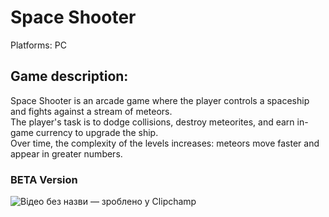 # Space Shooter

Platforms: PC  <br> 
## Game description: 
Space Shooter is an arcade game where the player controls a spaceship and fights against a stream of meteors.  <br> 
The player's task is to dodge collisions, destroy meteorites, and earn in-game currency to upgrade the ship.  <br> 
Over time, the complexity of the levels increases: meteors move faster and appear in greater numbers. <br> 

### BETA Version
![Відео без назви — зроблено у Clipchamp](https://github.com/user-attachments/assets/85c9462b-6026-4c7a-9e26-2b5d3a4690ca)
